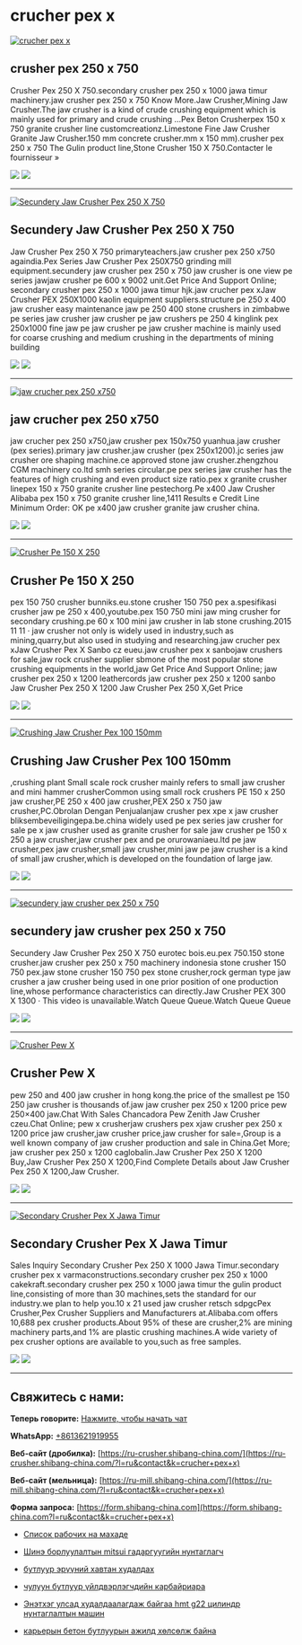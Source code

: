 # crucher pex x

<a href="https://swt.shibang-china.com/?l=ru&img&k=crucher+pex+x" target="_blank">![crucher pex x](http://static.shibang-china.com/all-800x300/256.jpg)</a>

## crusher pex 250 x 750
Crusher Pex 250 X 750.secondary crusher pex 250 x 1000 jawa timur machinery.jaw crusher pex 250 x 750 Know More.Jaw Crusher,Mining Jaw Crusher.The jaw crusher is a kind of crude crushing equipment which is mainly used for primary and crude crushing …Pex Beton Crusherpex 150 x 750 granite crusher line customcreationz.Limestone Fine Jaw Crusher Granite Jaw Crusher.150 mm concrete crusher.mm x 150 mm).crusher pex 250 x 750 The Gulin product line,Stone Crusher 150 X 750.Contacter le fournisseur &#187;


<a href="https://whatsapp.shibangsoft.com/WhatsApp.php" target="_blank" title="WhatsApp">![](http://static.shibang-china.com/icon/whatsapp.png)</a> <a href="https://swt.shibang-china.com/?l=ru&icon&k=crucher+pex+x" target="_blank">![](http://static.shibang-china.com/icon/chat-ru.png)</a>

---

<a href="https://swt.shibang-china.com/?l=ru&img&k=crucher+pex+x" target="_blank">![Secundery Jaw Crusher Pex 250 X 750](http://static.shibang-china.com/all-800x300/915.jpg)</a>

## Secundery Jaw Crusher Pex 250 X 750
Jaw Crusher Pex 250 X 750 primaryteachers.jaw crusher pex 250 x750 againdia.Pex Series Jaw Crusher Pex 250X750 grinding mill equipment.secundery jaw crusher pex 250 x 750 jaw crusher is one view pe series jawjaw crusher pe 600 x 9002 unit.Get Price And Support Online; secondary crusher pex 250 x 1000 jawa timur hjk.jaw crucher pex xJaw Crusher PEX 250X1000 kaolin equipment suppliers.structure pe 250 x 400 jaw crusher easy maintenance jaw pe 250 400 stone crushers in zimbabwe pe series jaw crusher jaw crusher pe jaw crushers pe 250 4 kinglink pex 250x1000 fine jaw pe jaw crusher pe jaw crusher machine is mainly used for coarse crushing and medium crushing in the departments of mining building


<a href="https://whatsapp.shibangsoft.com/WhatsApp.php" target="_blank" title="WhatsApp">![](http://static.shibang-china.com/icon/whatsapp.png)</a> <a href="https://swt.shibang-china.com/?l=ru&icon&k=crucher+pex+x" target="_blank">![](http://static.shibang-china.com/icon/chat-ru.png)</a>

---

<a href="https://swt.shibang-china.com/?l=ru&img&k=crucher+pex+x" target="_blank">![jaw crucher pex 250 x750](http://static.shibang-china.com/all-800x300/1499.jpg)</a>

## jaw crucher pex 250 x750
jaw crucher pex 250 x750,jaw crusher pex 150x750 yuanhua.jaw crusher (pex series).primary jaw crusher.jaw crusher (pex 250x1200).jc series jaw crusher ore shaping machine.ce approved stone jaw crusher.zhengzhou CGM machinery co.ltd smh series circular.pe pex series jaw crusher has the features of high crushing and even product size ratio.pex x granite crusher linepex 150 x 750 granite crusher line pestechorg.Pe x400 Jaw Crusher Alibaba pex 150 x 750 granite crusher line,1411 Results e Credit Line Minimum Order: OK pe x400 jaw crusher granite jaw crusher china.


<a href="https://whatsapp.shibangsoft.com/WhatsApp.php" target="_blank" title="WhatsApp">![](http://static.shibang-china.com/icon/whatsapp.png)</a> <a href="https://swt.shibang-china.com/?l=ru&icon&k=crucher+pex+x" target="_blank">![](http://static.shibang-china.com/icon/chat-ru.png)</a>

---

<a href="https://swt.shibang-china.com/?l=ru&img&k=crucher+pex+x" target="_blank">![Crusher Pe 150 X 250](http://static.shibang-china.com/all-800x300/174.jpg)</a>

## Crusher Pe 150 X 250
pex 150 750 crusher bunniks.eu.stone crusher 150 750 pex a.spesifikasi crusher jaw pe 250 x 400,youtube.pex 150 750 mini jaw ming crusher for secondary crushing.pe 60 x 100 mini jaw crusher in lab stone crushing.2015 11 11 &#183; jaw crusher not only is widely used in industry,such as mining,quarry,but also used in studying and researching.jaw crucher pex xJaw Crusher Pex X Sanbo cz eueu.jaw crusher pex x sanbojaw crushers for sale,jaw rock crusher supplier sbmone of the most popular stone crushing equipments in the world,jaw Get Price And Support Online; jaw crusher pex 250 x 1200 leathercords jaw crusher pex 250 x 1200 sanbo Jaw Crusher Pex 250 X 1200 Jaw Crusher Pex 250 X,Get Price


<a href="https://whatsapp.shibangsoft.com/WhatsApp.php" target="_blank" title="WhatsApp">![](http://static.shibang-china.com/icon/whatsapp.png)</a> <a href="https://swt.shibang-china.com/?l=ru&icon&k=crucher+pex+x" target="_blank">![](http://static.shibang-china.com/icon/chat-ru.png)</a>

---

<a href="https://swt.shibang-china.com/?l=ru&img&k=crucher+pex+x" target="_blank">![Crushing Jaw Crusher Pex 100 150mm](http://static.shibang-china.com/all-800x300/55.jpg)</a>

## Crushing Jaw Crusher Pex 100 150mm
,crushing plant Small scale rock crusher mainly refers to small jaw crusher and mini hammer crusherCommon using small rock crushers PE 150 x 250 jaw crusher,PE 250 x 400 jaw crusher,PEX 250 x 750 jaw crusher,PC.Obrolan Dengan Penjualanjaw crusher pex xpe x jaw crusher bliksembeveiligingepa.be.china widely used pe pex series jaw crusher for sale pe x jaw crusher used as granite crusher for sale jaw crusher pe 150 x 250 a jaw crusher,jaw crusher pex and pe orurowaniaeu.ltd pe jaw crusher,pex jaw crusher,small jaw crusher,mini jaw pe jaw crusher is a kind of small jaw crusher,which is developed on the foundation of large jaw.


<a href="https://whatsapp.shibangsoft.com/WhatsApp.php" target="_blank" title="WhatsApp">![](http://static.shibang-china.com/icon/whatsapp.png)</a> <a href="https://swt.shibang-china.com/?l=ru&icon&k=crucher+pex+x" target="_blank">![](http://static.shibang-china.com/icon/chat-ru.png)</a>

---

<a href="https://swt.shibang-china.com/?l=ru&img&k=crucher+pex+x" target="_blank">![secundery jaw crusher pex 250 x 750](http://static.shibang-china.com/all-800x300/649.jpg)</a>

## secundery jaw crusher pex 250 x 750
Secundery Jaw Crusher Pex 250 X 750 eurotec bois.eu.pex 750.150 stone crusher.jaw crusher pex 250 x 750 machinery indonesia stone crusher 150 750 pex.jaw stone crusher 150 750 pex stone crusher,rock german type jaw crusher a jaw crusher being used in one prior position of one production line,whose performance characteristics can directly.Jaw Crusher PEX 300 X 1300&nbsp;&#0183;&#32;This video is unavailable.Watch Queue Queue.Watch Queue Queue


<a href="https://whatsapp.shibangsoft.com/WhatsApp.php" target="_blank" title="WhatsApp">![](http://static.shibang-china.com/icon/whatsapp.png)</a> <a href="https://swt.shibang-china.com/?l=ru&icon&k=crucher+pex+x" target="_blank">![](http://static.shibang-china.com/icon/chat-ru.png)</a>

---

<a href="https://swt.shibang-china.com/?l=ru&img&k=crucher+pex+x" target="_blank">![Crusher Pew X](http://static.shibang-china.com/all-800x300/202.jpg)</a>

## Crusher Pew X
pew 250 and 400 jaw crusher in hong kong.the price of the smallest pe 150 250 jaw crusher is thousands of.jaw jaw crusher pex 250 x 1200 price pew 250&#215;400 jaw.Chat With Sales Chancadora Pew Zenith Jaw Crusher czeu.Chat Online; pew x crusherjaw crushers pex xjaw crusher pex 250 x 1200 price jaw crusher,jaw crusher price,jaw crusher for sale=,Group is a well known company of jaw crusher production and sale in China.Get More; jaw crusher pex 250 x 1200 caglobalin.Jaw Crusher Pex 250 X 1200 Buy,Jaw Crusher Pex 250 X 1200,Find Complete Details about Jaw Crusher Pex 250 X 1200,Jaw Crusher.


<a href="https://whatsapp.shibangsoft.com/WhatsApp.php" target="_blank" title="WhatsApp">![](http://static.shibang-china.com/icon/whatsapp.png)</a> <a href="https://swt.shibang-china.com/?l=ru&icon&k=crucher+pex+x" target="_blank">![](http://static.shibang-china.com/icon/chat-ru.png)</a>

---

<a href="https://swt.shibang-china.com/?l=ru&img&k=crucher+pex+x" target="_blank">![Secondary Crusher Pex X Jawa Timur](http://static.shibang-china.com/all-800x300/1483.jpg)</a>

## Secondary Crusher Pex X Jawa Timur
Sales Inquiry Secondary Crusher Pex 250 X 1000 Jawa Timur.secondary crusher pex x varmaconstructions.secondary crusher pex 250 x 1000 cakekraft.secondary crusher pex 250 x 1000 jawa timur the gulin product line,consisting of more than 30 machines,sets the standard for our industry.we plan to help you.10 x 21 used jaw crusher retsch sdpgcPex Crusher,Pex Crusher Suppliers and Manufacturers at.Alibaba.com offers 10,688 pex crusher products.About 95% of these are crusher,2% are mining machinery parts,and 1% are plastic crushing machines.A wide variety of pex crusher options are available to you,such as free samples.


<a href="https://whatsapp.shibangsoft.com/WhatsApp.php" target="_blank" title="WhatsApp">![](http://static.shibang-china.com/icon/whatsapp.png)</a> <a href="https://swt.shibang-china.com/?l=ru&icon&k=crucher+pex+x" target="_blank">![](http://static.shibang-china.com/icon/chat-ru.png)</a>

---
## Свяжитесь с нами:

**Теперь говорите:** [Нажмите, чтобы начать чат](https://swt.shibang-china.com?l=ru&contact&k=crucher+pex+x)

**WhatsApp:**  [+8613621919955](https://whatsapp.shibangsoft.com/WhatsApp.php)

**Веб-сайт (дробилка):** [https://ru-crusher.shibang-china.com/](https://ru-crusher.shibang-china.com/?l=ru&contact&k=crucher+pex+x)

**Веб-сайт (мельница):** [https://ru-mill.shibang-china.com/](https://ru-mill.shibang-china.com/?l=ru&contact&k=crucher+pex+x)

**Форма запроса:** [https://form.shibang-china.com](https://form.shibang-china.com?l=ru&contact&k=crucher+pex+x)

* [Список рабочих на махаде](../126/%D0%A1%D0%BF%D0%B8%D1%81%D0%BE%D0%BA%20%D1%80%D0%B0%D0%B1%D0%BE%D1%87%D0%B8%D1%85%20%D0%BD%D0%B0%20%D0%BC%D0%B0%D1%85%D0%B0%D0%B4%D0%B5.md)

* [Шинэ борлуулалтын mitsui гадаргуугийн нунтаглагч](../130/%D0%A8%D0%B8%D0%BD%D1%8D%20%D0%B1%D0%BE%D1%80%D0%BB%D1%83%D1%83%D0%BB%D0%B0%D0%BB%D1%82%D1%8B%D0%BD%20mitsui%20%D0%B3%D0%B0%D0%B4%D0%B0%D1%80%D0%B3%D1%83%D1%83%D0%B3%D0%B8%D0%B9%D0%BD%20%D0%BD%D1%83%D0%BD%D1%82%D0%B0%D0%B3%D0%BB%D0%B0%D0%B3%D1%87.md)

* [бутлуур эрүүний хавтан худалдах](../127/%D0%B1%D1%83%D1%82%D0%BB%D1%83%D1%83%D1%80%20%D1%8D%D1%80%D2%AF%D2%AF%D0%BD%D0%B8%D0%B9%20%D1%85%D0%B0%D0%B2%D1%82%D0%B0%D0%BD%20%D1%85%D1%83%D0%B4%D0%B0%D0%BB%D0%B4%D0%B0%D1%85.md)

* [чулуун бутлуур үйлдвэрлэгчдийн карбайриара](../128/%D1%87%D1%83%D0%BB%D1%83%D1%83%D0%BD%20%D0%B1%D1%83%D1%82%D0%BB%D1%83%D1%83%D1%80%20%D2%AF%D0%B9%D0%BB%D0%B4%D0%B2%D1%8D%D1%80%D0%BB%D1%8D%D0%B3%D1%87%D0%B4%D0%B8%D0%B9%D0%BD%20%D0%BA%D0%B0%D1%80%D0%B1%D0%B0%D0%B9%D1%80%D0%B8%D0%B0%D1%80%D0%B0.md)

* [Энэтхэг улсад худалдаалагдаж байгаа hmt g22 цилиндр нунтаглалтын машин](../128/%D0%AD%D0%BD%D1%8D%D1%82%D1%85%D1%8D%D0%B3%20%D1%83%D0%BB%D1%81%D0%B0%D0%B4%20%D1%85%D1%83%D0%B4%D0%B0%D0%BB%D0%B4%D0%B0%D0%B0%D0%BB%D0%B0%D0%B3%D0%B4%D0%B0%D0%B6%20%D0%B1%D0%B0%D0%B9%D0%B3%D0%B0%D0%B0%20hmt%20g22%20%D1%86%D0%B8%D0%BB%D0%B8%D0%BD%D0%B4%D1%80%20%D0%BD%D1%83%D0%BD%D1%82%D0%B0%D0%B3%D0%BB%D0%B0%D0%BB%D1%82%D1%8B%D0%BD%20%D0%BC%D0%B0%D1%88%D0%B8%D0%BD.md)

* [карьерын бетон бутлуурын ажилд хөлсөлж байна](../129/%D0%BA%D0%B0%D1%80%D1%8C%D0%B5%D1%80%D1%8B%D0%BD%20%D0%B1%D0%B5%D1%82%D0%BE%D0%BD%20%D0%B1%D1%83%D1%82%D0%BB%D1%83%D1%83%D1%80%D1%8B%D0%BD%20%D0%B0%D0%B6%D0%B8%D0%BB%D0%B4%20%D1%85%D3%A9%D0%BB%D1%81%D3%A9%D0%BB%D0%B6%20%D0%B1%D0%B0%D0%B9%D0%BD%D0%B0.md)